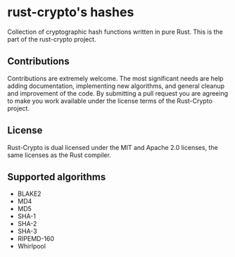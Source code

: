 # rust-crypto's hashes
Collection of cryptographic hash functions written in pure Rust. This is the part
of the rust-crypto project.

## Contributions

Contributions are extremely welcome. The most significant needs are help adding
documentation, implementing new algorithms, and general cleanup and improvement
of the code. By submitting a pull request you are agreeing to make you work
available under the license terms of the Rust-Crypto project.

## License

Rust-Crypto is dual licensed under the MIT and Apache 2.0 licenses, the same licenses
as the Rust compiler.

## Supported algorithms
* BLAKE2
* MD4
* MD5
* SHA-1
* SHA-2
* SHA-3
* RIPEMD-160
* Whirlpool
